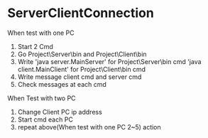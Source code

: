 # ServerClientConnection
When test with one PC
1. Start 2 Cmd
2. Go Project\Server\bin and Project\Client\bin
3. Write 'java server.MainServer' for Project\Server\bin cmd
         'java client.MainClient' for Project\Client\bin cmd
4. Write message client cmd and server cmd
5. Check messages at each cmd

When Test with two PC
1. Change Client PC ip address
2. Start cmd each PC
3. repeat above(When test with one PC 2~5) action 

         
